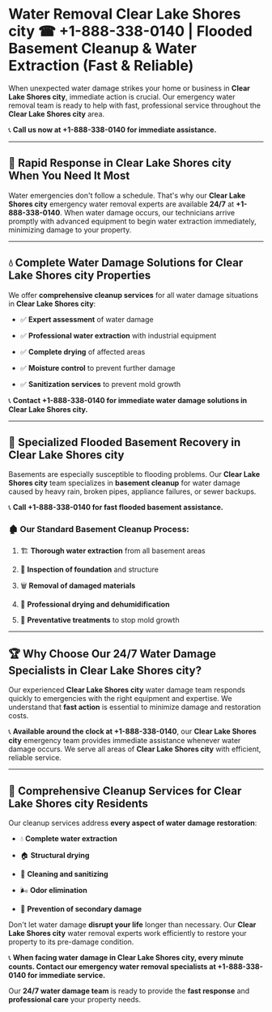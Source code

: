 # Water Removal Clear Lake Shores city ☎ +1-888-338-0140 | Flooded Basement Cleanup & Water Extraction (Fast & Reliable)

When unexpected water damage strikes your home or business in **Clear Lake Shores city**, immediate action is crucial. Our emergency water removal team is ready to help with fast, professional service throughout the **Clear Lake Shores city** area. 

📞 **Call us now at +1-888-338-0140 for immediate assistance.**
---
## 🚀 Rapid Response in Clear Lake Shores city When You Need It Most
Water emergencies don't follow a schedule. That's why our **Clear Lake Shores city** emergency water removal experts are available **24/7** at **+1-888-338-0140**. When water damage occurs, our technicians arrive promptly with advanced equipment to begin water extraction immediately, minimizing damage to your property.
---
## 💧 Complete Water Damage Solutions for Clear Lake Shores city Properties
We offer **comprehensive cleanup services** for all water damage situations in **Clear Lake Shores city**:
- ✅ **Expert assessment** of water damage  
- ✅ **Professional water extraction** with industrial equipment  
- ✅ **Complete drying** of affected areas  
- ✅ **Moisture control** to prevent further damage  
- ✅ **Sanitization services** to prevent mold growth  
📞 **Contact +1-888-338-0140 for immediate water damage solutions in Clear Lake Shores city.**
---
## 🌊 Specialized Flooded Basement Recovery in Clear Lake Shores city
Basements are especially susceptible to flooding problems. Our **Clear Lake Shores city** team specializes in **basement cleanup** for water damage caused by heavy rain, broken pipes, appliance failures, or sewer backups. 
📞 **Call +1-888-338-0140 for fast flooded basement assistance.**
### 🏚️ Our Standard Basement Cleanup Process:
1. 🏗️ **Thorough water extraction** from all basement areas  
2. 🔎 **Inspection of foundation** and structure  
3. 🗑️ **Removal of damaged materials**  
4. 💨 **Professional drying and dehumidification**  
5. 🚫 **Preventative treatments** to stop mold growth  
---
## 🏆 Why Choose Our 24/7 Water Damage Specialists in Clear Lake Shores city?
Our experienced **Clear Lake Shores city** water damage team responds quickly to emergencies with the right equipment and expertise. We understand that **fast action** is essential to minimize damage and restoration costs.
📞 **Available around the clock at +1-888-338-0140**, our **Clear Lake Shores city** emergency team provides immediate assistance whenever water damage occurs. We serve all areas of **Clear Lake Shores city** with efficient, reliable service.
---
## 🧹 Comprehensive Cleanup Services for Clear Lake Shores city Residents
Our cleanup services address **every aspect of water damage restoration**:
- 💧 **Complete water extraction**  
- 🏠 **Structural drying**  
- 🧼 **Cleaning and sanitizing**  
- 🌬️ **Odor elimination**  
- 🚫 **Prevention of secondary damage**  
Don't let water damage **disrupt your life** longer than necessary. Our **Clear Lake Shores city** water removal experts work efficiently to restore your property to its pre-damage condition.
📞 **When facing water damage in Clear Lake Shores city, every minute counts. Contact our emergency water removal specialists at +1-888-338-0140 for immediate service.**
Our **24/7 water damage team** is ready to provide the **fast response** and **professional care** your property needs.
